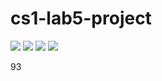 # cs1-lab5-project
![](ezgif.com-gif-maker(1).gif)
![](ezgif.com-crop(6).gif)
![](ezgif.com-crop(7).gif)
![](ezgif.com-crop(8).gif)

93
